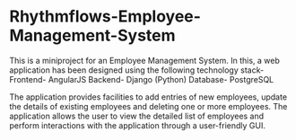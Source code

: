 # Rhythmflows-Employee-Management-System
This is a miniproject for an Employee Management System. In this, a web application has been designed using the following technology stack-
Frontend- AngularJS
Backend- Django (Python)
Database- PostgreSQL

The application provides facilities to add entries of new employees, update the details of existing employees and deleting one or more employees.
The application allows the user to view the detailed list of employees and perform interactions with the application through a user-friendly GUI.
